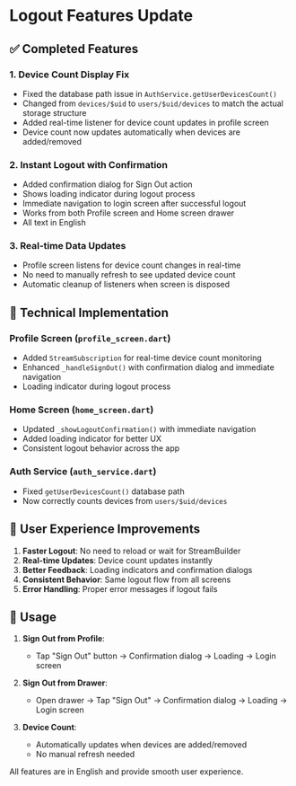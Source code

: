 # Logout Features Update

## ✅ Completed Features

### 1. **Device Count Display Fix**

- Fixed the database path issue in `AuthService.getUserDevicesCount()`
- Changed from `devices/$uid` to `users/$uid/devices` to match the actual storage structure
- Added real-time listener for device count updates in profile screen
- Device count now updates automatically when devices are added/removed

### 2. **Instant Logout with Confirmation**

- Added confirmation dialog for Sign Out action
- Shows loading indicator during logout process
- Immediate navigation to login screen after successful logout
- Works from both Profile screen and Home screen drawer
- All text in English

### 3. **Real-time Data Updates**

- Profile screen listens for device count changes in real-time
- No need to manually refresh to see updated device count
- Automatic cleanup of listeners when screen is disposed

## 🔧 Technical Implementation

### Profile Screen (`profile_screen.dart`)

- Added `StreamSubscription` for real-time device count monitoring
- Enhanced `_handleSignOut()` with confirmation dialog and immediate navigation
- Loading indicator during logout process

### Home Screen (`home_screen.dart`)

- Updated `_showLogoutConfirmation()` with immediate navigation
- Added loading indicator for better UX
- Consistent logout behavior across the app

### Auth Service (`auth_service.dart`)

- Fixed `getUserDevicesCount()` database path
- Now correctly counts devices from `users/$uid/devices`

## 🎯 User Experience Improvements

1. **Faster Logout**: No need to reload or wait for StreamBuilder
2. **Real-time Updates**: Device count updates instantly
3. **Better Feedback**: Loading indicators and confirmation dialogs
4. **Consistent Behavior**: Same logout flow from all screens
5. **Error Handling**: Proper error messages if logout fails

## 📱 Usage

1. **Sign Out from Profile**:

   - Tap "Sign Out" button → Confirmation dialog → Loading → Login screen

2. **Sign Out from Drawer**:

   - Open drawer → Tap "Sign Out" → Confirmation dialog → Loading → Login screen

3. **Device Count**:
   - Automatically updates when devices are added/removed
   - No manual refresh needed

All features are in English and provide smooth user experience.
